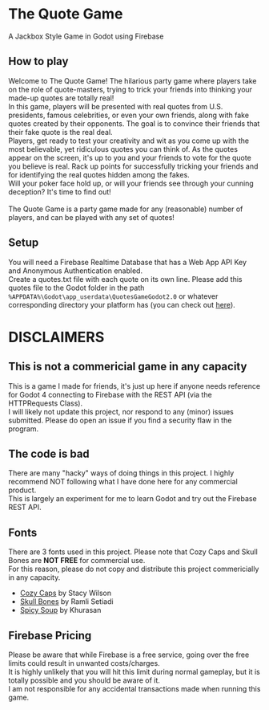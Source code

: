 # The Quote Game
 A Jackbox Style Game in Godot using Firebase

## How to play
Welcome to The Quote Game! The hilarious party game where players take on the role of quote-masters, trying to trick your friends into thinking your made-up quotes are totally real!</br>
In this game, players will be presented with real quotes from U.S. presidents, famous celebrities, or even your own friends, along with fake quotes created by their opponents. The goal is to convince their friends that their fake quote is the real deal.</br>
Players, get ready to test your creativity and wit as you come up with the most believable, yet ridiculous quotes you can think of. As the quotes appear on the screen, it's up to you and your friends to vote for the quote you believe is real. Rack up points for successfully tricking your friends and for identifying the real quotes hidden among the fakes.</br>
Will your poker face hold up, or will your friends see through your cunning deception? It's time to find out!</br></br>
The Quote Game is a party game made for any (reasonable) number of players, and can be played with any set of quotes!

## Setup
You will need a Firebase Realtime Database that has a Web App API Key and Anonymous Authentication enabled.</br>
Create a quotes.txt file with each quote on its own line. Please add this quotes file to the Godot folder in the path ``%APPDATA%\Godot\app_userdata\QuotesGameGodot2.0`` or whatever corresponding directory your platform has (you can check out [here](https://docs.godotengine.org/en/stable/tutorials/io/data_paths.html#accessing-files-in-the-project-folder-res)).

# DISCLAIMERS
## This is not a commericial game in any capacity
This is a game I made for friends, it's just up here if anyone needs reference for Godot 4 connecting to Firebase with the REST API (via the HTTPRequests Class).</br>
I will likely not update this project, nor respond to any (minor) issues submitted. Please do open an issue if you find a security flaw in the program. 

## The code is bad
There are many "hacky" ways of doing things in this project. I highly recommend NOT following what I have done here for any commercial product.</br>
This is largely an experiment for me to learn Godot and try out the Firebase REST API. 

## Fonts
There are 3 fonts used in this project. Please note that Cozy Caps and Skull Bones are **NOT FREE** for commercial use.</br>
For this reason, please do not copy and distribute this project commericially in any capacity.
- [Cozy Caps](https://www.dafont.com/cozy-caps.font) by Stacy Wilson 
- [Skull Bones](https://www.dafont.com/skull-bones.font) by Ramli Setiadi
- [Spicy Soup](https://www.dafont.com/spicy-soup.font) by Khurasan

## Firebase Pricing
Please be aware that while Firebase is a free service, going over the free limits could result in unwanted costs/charges.</br>
It is highly unlikely that you will hit this limit during normal gameplay, but it is totally possible and you should be aware of it.</br>
I am not responsible for any accidental transactions made when running this game. 

